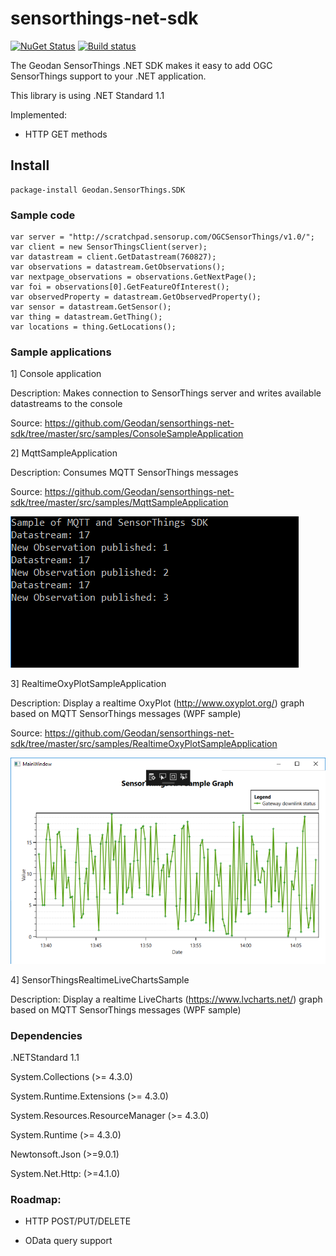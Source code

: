 # sensorthings-net-sdk

[![NuGet Status](http://img.shields.io/nuget/v/Geodan.SensorThings.SDK.svg?style=flat)](https://www.nuget.org/packages/Geodan.SensorThings.SDK/)
[![Build status](https://ci.appveyor.com/api/projects/status/fwnnxu7dp4ffykag?svg=true)](https://ci.appveyor.com/project/bertt/sensorthings-net-sdk)

The Geodan SensorThings .NET SDK makes it easy to add OGC SensorThings support to your .NET application.

This library is using .NET Standard 1.1

Implemented:

- HTTP GET methods

## Install

```
package-install Geodan.SensorThings.SDK
```

### Sample code

```
var server = "http://scratchpad.sensorup.com/OGCSensorThings/v1.0/";
var client = new SensorThingsClient(server);
var datastream = client.GetDatastream(760827);
var observations = datastream.GetObservations();
var nextpage_observations = observations.GetNextPage();
var foi = observations[0].GetFeatureOfInterest();
var observedProperty = datastream.GetObservedProperty();
var sensor = datastream.GetSensor();
var thing = datastream.GetThing();
var locations = thing.GetLocations();

```

### Sample applications

1] Console application

Description: Makes connection to SensorThings server and writes available datastreams to the console

Source: https://github.com/Geodan/sensorthings-net-sdk/tree/master/src/samples/ConsoleSampleApplication

2] MqttSampleApplication

Description: Consumes MQTT SensorThings messages

Source: https://github.com/Geodan/sensorthings-net-sdk/tree/master/src/samples/MqttSampleApplication

![alt tag](mqttsample.png)

3] RealtimeOxyPlotSampleApplication

Description: Display a realtime OxyPlot (http://www.oxyplot.org/) graph based on MQTT SensorThings messages (WPF sample)

Source: https://github.com/Geodan/sensorthings-net-sdk/tree/master/src/samples/RealtimeOxyPlotSampleApplication

![alt tag](realtime.png)

4] SensorThingsRealtimeLiveChartsSample

Description: Display a realtime LiveCharts (https://www.lvcharts.net/) graph based on MQTT SensorThings messages (WPF sample)


### Dependencies

.NETStandard 1.1

System.Collections (>= 4.3.0)

System.Runtime.Extensions (>= 4.3.0)

System.Resources.ResourceManager (>= 4.3.0)

System.Runtime (>= 4.3.0)

Newtonsoft.Json (>=9.0.1)

System.Net.Http: (>=4.1.0)

### Roadmap:

- HTTP POST/PUT/DELETE

- OData query support
